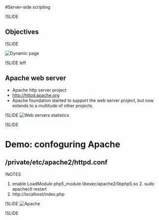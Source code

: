 #Server-side scripting

!SLIDE

## Objectives

!SLIDE

![Dynamic page](images/Scheme_dynamic_page_en.svg)

!SLIDE left
## Apache web server

* Apache http server project
* http://httpd.apache.org
* Apache foundation started to support the web server project, but now extends to a multitude of other projects.

!SLIDE
![Web servers statistics](images/ws-apache.png)

!SLIDE
# Demo: confoguring Apache
## /private/etc/apache2/httpd.conf

!NOTES
1. enable LoadModule php5_module libexec/apache2/libphp5.so          2. sudo apachectl restart
3. http://localhost/index.php                                                                                                             

!SLIDE
![Apache](images/apache.png)

!SLIDE